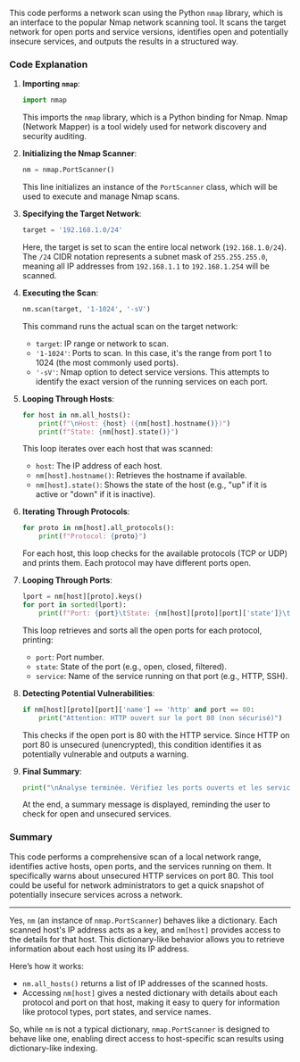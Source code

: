This code performs a network scan using the Python `nmap` library, which is an interface to the popular Nmap network scanning tool. It scans the target network for open ports and service versions, identifies open and potentially insecure services, and outputs the results in a structured way.

### Code Explanation

1. **Importing `nmap`**:
   ```python
   import nmap
   ```
   This imports the `nmap` library, which is a Python binding for Nmap. Nmap (Network Mapper) is a tool widely used for network discovery and security auditing.

2. **Initializing the Nmap Scanner**:
   ```python
   nm = nmap.PortScanner()
   ```
   This line initializes an instance of the `PortScanner` class, which will be used to execute and manage Nmap scans.

3. **Specifying the Target Network**:
   ```python
   target = '192.168.1.0/24'
   ```
   Here, the target is set to scan the entire local network (`192.168.1.0/24`). The `/24` CIDR notation represents a subnet mask of `255.255.255.0`, meaning all IP addresses from `192.168.1.1` to `192.168.1.254` will be scanned.

4. **Executing the Scan**:
   ```python
   nm.scan(target, '1-1024', '-sV')
   ```
   This command runs the actual scan on the target network:
   - `target`: IP range or network to scan.
   - `'1-1024'`: Ports to scan. In this case, it's the range from port 1 to 1024 (the most commonly used ports).
   - `'-sV'`: Nmap option to detect service versions. This attempts to identify the exact version of the running services on each port.

5. **Looping Through Hosts**:
   ```python
   for host in nm.all_hosts():
       print(f"\nHost: {host} ({nm[host].hostname()})")
       print(f"State: {nm[host].state()}")
   ```
   This loop iterates over each host that was scanned:
   - `host`: The IP address of each host.
   - `nm[host].hostname()`: Retrieves the hostname if available.
   - `nm[host].state()`: Shows the state of the host (e.g., "up" if it is active or "down" if it is inactive).

6. **Iterating Through Protocols**:
   ```python
   for proto in nm[host].all_protocols():
       print(f"Protocol: {proto}")
   ```
   For each host, this loop checks for the available protocols (TCP or UDP) and prints them. Each protocol may have different ports open.

7. **Looping Through Ports**:
   ```python
   lport = nm[host][proto].keys()
   for port in sorted(lport):
       print(f"Port: {port}\tState: {nm[host][proto][port]['state']}\tService: {nm[host][proto][port]['name']}")
   ```
   This loop retrieves and sorts all the open ports for each protocol, printing:
   - `port`: Port number.
   - `state`: State of the port (e.g., open, closed, filtered).
   - `service`: Name of the service running on that port (e.g., HTTP, SSH).

8. **Detecting Potential Vulnerabilities**:
   ```python
   if nm[host][proto][port]['name'] == 'http' and port == 80:
       print("Attention: HTTP ouvert sur le port 80 (non sécurisé)")
   ```
   This checks if the open port is 80 with the HTTP service. Since HTTP on port 80 is unsecured (unencrypted), this condition identifies it as potentially vulnerable and outputs a warning.

9. **Final Summary**:
   ```python
   print("\nAnalyse terminée. Vérifiez les ports ouverts et les services non sécurisés.\n\n")
   ```
   At the end, a summary message is displayed, reminding the user to check for open and unsecured services.

### Summary
This code performs a comprehensive scan of a local network range, identifies active hosts, open ports, and the services running on them. It specifically warns about unsecured HTTP services on port 80. This tool could be useful for network administrators to get a quick snapshot of potentially insecure services across a network.

--- 

Yes, `nm` (an instance of `nmap.PortScanner`) behaves like a dictionary. Each scanned host's IP address acts as a key, and `nm[host]` provides access to the details for that host. This dictionary-like behavior allows you to retrieve information about each host using its IP address.

Here’s how it works:
- `nm.all_hosts()` returns a list of IP addresses of the scanned hosts.
- Accessing `nm[host]` gives a nested dictionary with details about each protocol and port on that host, making it easy to query for information like protocol types, port states, and service names.

So, while `nm` is not a typical dictionary, `nmap.PortScanner` is designed to behave like one, enabling direct access to host-specific scan results using dictionary-like indexing.